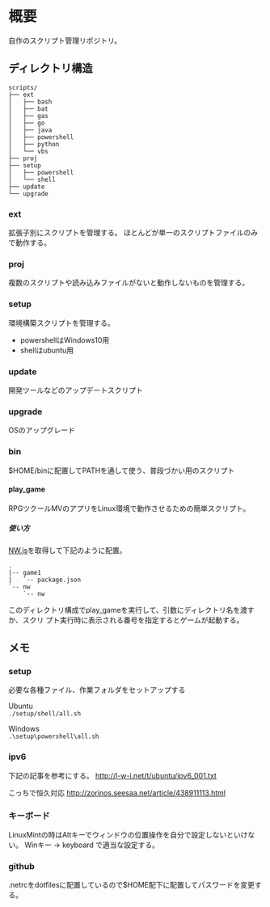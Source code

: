 概要
==============================================================================

自作のスクリプト管理リポジトリ。

ディレクトリ構造
------------------------------------------------------------------------------

    scripts/
    ├── ext
    │   ├── bash
    │   ├── bat
    │   ├── gas
    │   ├── go
    │   ├── java
    │   ├── powershell
    │   ├── python
    │   └── vbs
    ├── proj
    ├── setup
    │   ├── powershell
    │   └── shell
    ├── update
    └── upgrade

### ext

拡張子別にスクリプトを管理する。
ほとんどが単一のスクリプトファイルのみで動作する。

### proj

複数のスクリプトや読み込みファイルがないと動作しないものを管理する。

### setup

環境構築スクリプトを管理する。
- powershellはWindows10用
- shellはubuntu用

### update

開発ツールなどのアップデートスクリプト

### upgrade

OSのアップグレード

### bin

$HOME/binに配置してPATHを通して使う、普段づかい用のスクリプト

#### play_game

RPGツクールMVのアプリをLinux環境で動作させるための簡単スクリプト。

##### 使い方

[NW.js](https://nwjs.io/)を取得して下記のように配置。  

    .
    |-- game1
    |   `-- package.json
    `-- nw
        `-- nw

このディレクトリ構成でplay_gameを実行して、引数にディレクトリ名を渡すか、スクリ
プト実行時に表示される番号を指定するとゲームが起動する。

メモ
------------------------------------------------------------------------------

### setup

必要な各種ファイル、作業フォルダをセットアップする

Ubuntu  
`./setup/shell/all.sh`

Windows  
`.\setup\powershell\all.sh`

### ipv6

下記の記事を参考にする。
http://l-w-i.net/t/ubuntu/ipv6_001.txt

こっちで恒久対応
http://zorinos.seesaa.net/article/438911113.html

### キーボード

LinuxMintの時はAltキーでウィンドウの位置操作を自分で設定しないといけない。
Winキー -> keyboard で適当な設定する。

<!-- vim:tw=78:ts=8: -->

### github

.netrcをdotfilesに配置しているので$HOME配下に配置してパスワードを変更する。
